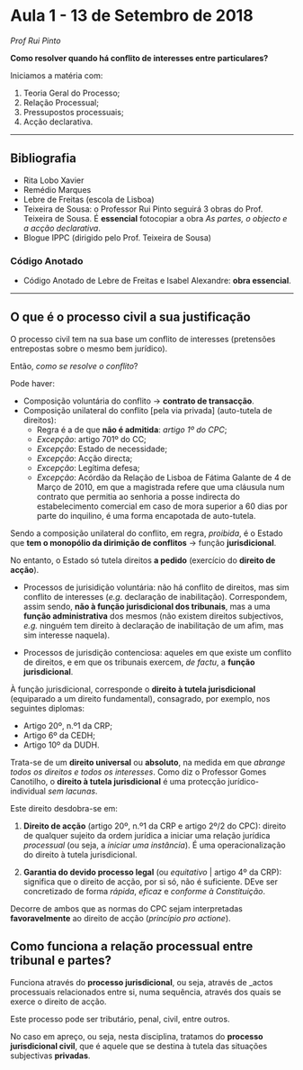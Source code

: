 # Aula 1 - 13 de Setembro de 2018
_Prof Rui Pinto_

**Como resolver quando há conflito de interesses entre particulares?**

Iniciamos a matéria com:
1. Teoria Geral do Processo;
2. Relação Processual;
3. Pressupostos processuais;
4. Acção declarativa.

---

## Bibliografia

- Rita Lobo Xavier
- Remédio Marques
- Lebre de Freitas (escola de Lisboa)
- Teixeira de Sousa: o Professor Rui Pinto seguirá 3 obras do Prof. Teixeira de Sousa. É **essencial** fotocopiar a obra _As partes, o objecto e a acção declarativa_.
- Blogue IPPC (dirigido pelo Prof. Teixeira de Sousa)

### Código Anotado

- Código Anotado de Lebre de Freitas e Isabel Alexandre: **obra essencial**.

---

## O que é o processo civil a sua justificação

O processo civil tem na sua base um conflito de interesses (pretensões entrepostas sobre o mesmo bem jurídico).

Então, _como se resolve o conflito_?

Pode haver:
* Composição voluntária do conflito -> **contrato de transacção**.
* Composição unilateral do conflito [pela via privada] (auto-tutela de direitos):
    * Regra é a de que **não é admitida**: _artigo 1º do CPC_;
    * _Excepção_: artigo 701º do CC;
    * _Excepção_: Estado de necessidade;
    * _Excepção_: Acção directa;
    * _Excepção_: Legítima defesa;
    * _Excepção_: Acórdão da Relação de Lisboa de Fátima Galante de 4 de Março de 2010, em que a magistrada refere que uma cláusula num contrato que permitia ao senhoria a posse indirecta do estabelecimento comercial em caso de mora superior a 60 dias por parte do inquilino, é uma forma encapotada de auto-tutela.
    
Sendo a composição unilateral do conflito, em regra, _proibida_, é o Estado que **tem o monopólio da dirimição de conflitos** -> função **jurisdicional**.

No entanto, o Estado só tutela direitos **a pedido** (exercício do **direito de acção**).

* Processos de jurisidição voluntária: não há conflito de direitos, mas sim conflito de interesses (_e.g._ declaração de inabilitação). Correspondem, assim sendo, **não à função jurisdicional dos tribunais**, mas a uma **função administrativa** dos mesmos (não existem direitos subjectivos, _e.g._ ninguém tem direito à declaração de inabilitação de um afim, mas sim interesse naquela).

* Processos de jurisdição contenciosa: aqueles em que existe um conflito de direitos, e em que os tribunais exercem, _de factu_, a **função jurisdicional**.

À função jurisdicional, corresponde o **direito à tutela jurisdicional** (equiparado a um direito fundamental), consagrado, por exemplo, nos seguintes diplomas:
* Artigo 20º, n.º1 da CRP;
* Artigo 6º da CEDH;
* Artigo 10º da DUDH.

Trata-se de um **direito universal** ou **absoluto**, na medida em que _abrange todos os direitos e todos os interesses_. Como diz o Professor Gomes Canotilho, o **direito à tutela jurisdicional** é uma protecção jurídico-individual _sem lacunas_.

Este direito desdobra-se em:

1. **Direito de acção** (artigo 20º, n.º1 da CRP e artigo 2º/2 do CPC): direito de qualquer sujeito da ordem jurídica a iniciar uma relação jurídica _processual_ (ou seja, a _iniciar uma instância_). É uma operacionalização do direito à tutela jurisdicional.

2. **Garantia do devido processo legal** (ou _equitativo_ | artigo 4º da CRP): significa que o direito de acção, por si só, não é suficiente. DEve ser concretizado de forma _rápida_, _eficaz_ e _conforme à Constituição_.

Decorre de ambos que as normas do CPC sejam interpretadas **favoravelmente** ao direito de acção (_princípio pro actione_).

## Como funciona a relação processual entre tribunal e partes?

Funciona através do **processo jurisdicional**, ou seja, através de _actos processuais relacionados entre si, numa sequência, através dos quais se exerce o direito de acção.

Este processo pode ser tributário, penal, civil, entre outros.

No caso em apreço, ou seja, nesta disciplina, tratamos do **processo jurisdicional civil**, que é aquele que se destina à tutela das situações subjectivas **privadas**.



